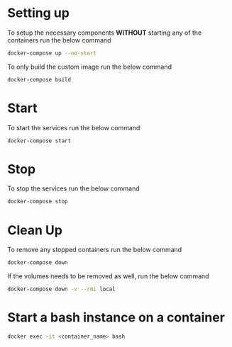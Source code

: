 # Setting up

To setup the necessary components **WITHOUT** starting any of the containers run
the below command

```bash
docker-compose up --no-start
```

To only build the custom image run the below command

```bash
docker-compose build
```

# Start

To start the services run the below command

```bash
docker-compose start
```

# Stop

To stop the services run the below command

```bash
docker-compose stop
```

# Clean Up

To remove any stopped containers run the below command

```bash
docker-compose down
```

If the volumes needs to be removed as well, run the below command

```bash
docker-compose down -v --rmi local
```

# Start a bash instance on a container

```bash
docker exec -it <container_name> bash
```
